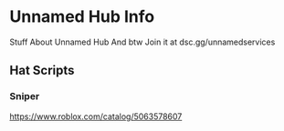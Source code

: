 # Unnamed Hub Info
Stuff About Unnamed Hub And btw Join it at dsc.gg/unnamedservices


## Hat Scripts

### Sniper

https://www.roblox.com/catalog/5063578607
